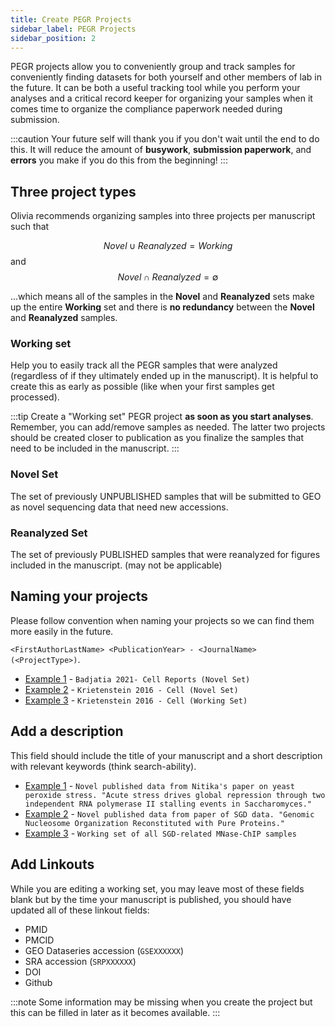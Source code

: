 ```yaml
---
title: Create PEGR Projects
sidebar_label: PEGR Projects
sidebar_position: 2
---
```


PEGR projects allow you to conveniently group and track samples for conveniently finding datasets for both yourself and other members of lab in the future. It can be both a useful tracking tool while you perform your analyses and a critical record keeper for organizing your samples when it comes time to organize the compliance paperwork needed during submission.

:::caution
Your future self will thank you if you don't wait until the end to do this. It will reduce the amount of **busywork**, **submission paperwork**, and **errors** you make if you do this from the beginning!
:::

## Three project types
Olivia recommends organizing samples into three projects per manuscript such that

$$
\begin{equation}
Novel \cup Reanalyzed = Working
\end{equation}
$$
and
$$
\begin{equation}
Novel \cap Reanalyzed = \emptyset
\end{equation}
$$

...which means all of the samples in the **Novel** and **Reanalyzed** sets make up the entire **Working** set and there is **no redundancy** between the **Novel** and **Reanalyzed** samples.

### Working set
Help you to easily track all the PEGR samples that were analyzed (regardless of if they ultimately ended up in the manuscript). It is helpful to create this as early as possible (like when your first samples get processed).

:::tip
Create a "Working set" PEGR project **as soon as you start analyses**. Remember, you can add/remove samples as needed. The latter two projects should be created closer to publication as you finalize the samples that need to be included in the manuscript.
:::

### Novel Set
The set of previously UNPUBLISHED samples that will be submitted to GEO as novel sequencing data that need new accessions.

### Reanalyzed Set
The set of previously PUBLISHED samples that were reanalyzed for figures included in the manuscript. (may not be applicable)

## Naming your projects
Please follow convention when naming your projects so we can find them more easily in the future.

`<FirstAuthorLastName> <PublicationYear> - <JournalName> (<ProjectType>)`.

* [Example 1](https://vesta.cac.cornell.edu/pegr/project/show/1251) - `Badjatia 2021- Cell Reports (Novel Set)`
* [Example 2](https://vesta.cac.cornell.edu/pegr/project/show/1331) - `Krietenstein 2016 - Cell (Novel Set)`
* [Example 3](https://vesta.cac.cornell.edu/pegr/project/show/1332) - `Krietenstein 2016 - Cell (Working Set)`

## Add a description
This field should include the title of your manuscript and a short description with relevant keywords (think search-ability).

* [Example 1](https://vesta.cac.cornell.edu/pegr/project/show/1251) - `Novel published data from Nitika's paper on yeast peroxide stress. "Acute stress drives global repression through two independent RNA polymerase II stalling events in Saccharomyces."`
* [Example 2](https://vesta.cac.cornell.edu/pegr/project/show/1331) - `Novel published data from paper of SGD data. "Genomic Nucleosome Organization Reconstituted with Pure Proteins."`
* [Example 3](https://vesta.cac.cornell.edu/pegr/project/show/1332) - `Working set of all SGD-related MNase-ChIP samples`

## Add Linkouts
While you are editing a working set, you may leave most of these fields blank but by the time your manuscript is published, you should have updated all of these linkout fields:
- PMID
- PMCID
- GEO Dataseries accession (`GSEXXXXXX`)
- SRA accession (`SRPXXXXXX`)
- DOI
- Github

:::note
Some information may be missing when you create the project but this can be filled in later as it becomes available.
:::
